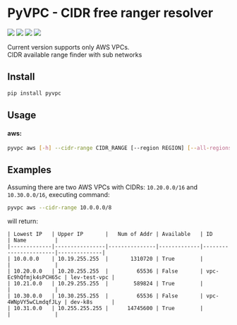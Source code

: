 PyVPC - CIDR free ranger resolver
=================================

[![](https://github.com/arielevs/pyvpc/workflows/Python%20package/badge.svg)](https://pypi.org/project/pyvpc/)
[![](https://img.shields.io/pypi/v/pyvpc.svg)](https://pypi.org/project/pyvpc/)
[![](https://img.shields.io/pypi/l/pyvpc.svg?colorB=blue)](https://pypi.org/project/pyvpc/)
[![](https://img.shields.io/pypi/pyversions/pyvpc.svg)](https://pypi.org/project/pyvpc/)

Current version supports only AWS VPCs.  
CIDR available range finder with sub networks

## Install
```bash
pip install pyvpc
```

## Usage
#### aws:
```bash
pyvpc aws [-h] --cidr-range CIDR_RANGE [--region REGION] [--all-regions]
```

## Examples
Assuming there are two AWS VPCs with CIDRs: `10.20.0.0/16` and `10.30.0.0/16`,
executing command: 
```bash
pyvpc aws --cidr-range 10.0.0.0/8
```
will return:
```
| Lowest IP   | Upper IP       |   Num of Addr | Available   | ID                    | Name         |
|-------------|----------------|---------------|-------------|-----------------------|--------------|
| 10.0.0.0    | 10.19.255.255  |       1310720 | True        |                       |              |
| 10.20.0.0   | 10.20.255.255  |         65536 | False       | vpc-Ec9hQfmjk4sPCH65c | lev-test-vpc |
| 10.21.0.0   | 10.29.255.255  |        589824 | True        |                       |              |
| 10.30.0.0   | 10.30.255.255  |         65536 | False       | vpc-4WNpVY5wCLmdqfJLy | dev-k8s      |
| 10.31.0.0   | 10.255.255.255 |      14745600 | True        |                       |              |
```
